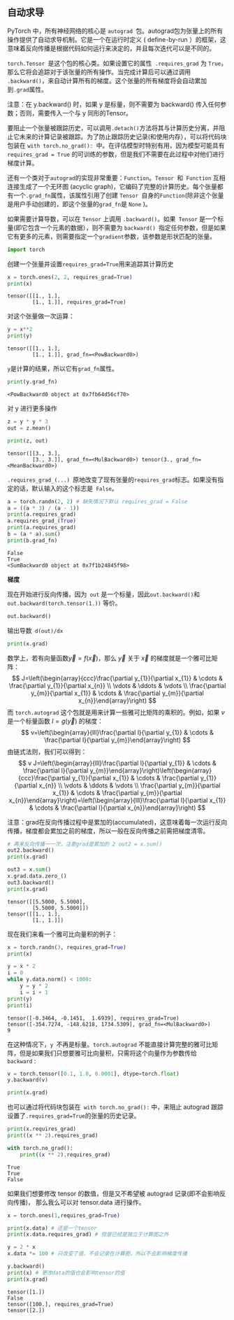## 自动求导

PyTorch 中，所有神经网络的核心是 `autograd `包。autograd包为张量上的所有操作提供了自动求导机制。它是一个在运行时定义 ( define-by-run ）的框架，这意味着反向传播是根据代码如何运行来决定的，并且每次迭代可以是不同的。

`torch.Tensor `是这个包的核心类。如果设置它的属性` .requires_grad` 为 `True`，那么它将会追踪对于该张量的所有操作。当完成计算后可以通过调用` .backward()`，来自动计算所有的梯度。这个张量的所有梯度将会自动累加到`.grad`属性。

注意：在 y.backward() 时，如果 y 是标量，则不需要为 backward() 传入任何参数；否则，需要传入一个与 y 同形的Tensor。

要阻止一个张量被跟踪历史，可以调用` .detach() `方法将其与计算历史分离，并阻止它未来的计算记录被跟踪。为了防止跟踪历史记录(和使用内存），可以将代码块包装在 `with torch.no_grad(): `中。在评估模型时特别有用，因为模型可能具有 `requires_grad = True` 的可训练的参数，但是我们不需要在此过程中对他们进行梯度计算。

还有一个类对于`autograd`的实现非常重要：`Function`。`Tensor `和` Function` 互相连接生成了一个无环图 (acyclic graph)，它编码了完整的计算历史。每个张量都有一个` .grad_fn `属性，该属性引用了创建 `Tensor `自身的`Function`(除非这个张量是用户手动创建的，即这个张量的` grad_fn `是 `None` )。

如果需要计算导数，可以在 `Tensor` 上调用 `.backward()`。如果` Tensor` 是一个标量(即它包含一个元素的数据），则不需要为 `backward() `指定任何参数，但是如果它有更多的元素，则需要指定一个` gradient `参数，该参数是形状匹配的张量。

```python
import torch
```

创建一个张量并设置`requires_grad=True`用来追踪其计算历史

```python
x = torch.ones(2, 2, requires_grad=True)
print(x)
```

```
tensor([[1., 1.],
        [1., 1.]], requires_grad=True)
```

对这个张量做一次运算：

```python
y = x**2
print(y)
```

```
tensor([[1., 1.],
        [1., 1.]], grad_fn=<PowBackward0>)
```

`y`是计算的结果，所以它有`grad_fn`属性。

```python
print(y.grad_fn)
```

```
<PowBackward0 object at 0x7fb64d56cf70>
```

对 y 进行更多操作

```python
z = y * y * 3
out = z.mean()

print(z, out)
```

```
tensor([[3., 3.],
        [3., 3.]], grad_fn=<MulBackward0>) tensor(3., grad_fn=<MeanBackward0>)
```

`.requires_grad_(...) `原地改变了现有张量的` requires_grad `标志。如果没有指定的话，默认输入的这个标志是` False`。

```python
a = torch.randn(2, 2) # 缺失情况下默认 requires_grad = False
a = ((a * 3) / (a - 1))
print(a.requires_grad)
a.requires_grad_(True)
print(a.requires_grad)
b = (a * a).sum()
print(b.grad_fn)
```

```
False
True
<SumBackward0 object at 0x7f1b24845f98>
```

**梯度**

现在开始进行反向传播，因为` out` 是一个标量，因此` out.backward() `和` out.backward(torch.tensor(1.))` 等价。

```python
out.backward()
```

输出导数` d(out)/dx`

```python
print(x.grad)
```

数学上，若有向量函数$\vec{y}=f(\vec{x})$，那么 $\vec{y}$ 关于 $\vec{x}$ 的梯度就是一个雅可比矩阵：
$$
J=\left(\begin{array}{ccc}\frac{\partial y_{1}}{\partial x_{1}} & \cdots & \frac{\partial y_{1}}{\partial x_{n}} \\ \vdots & \ddots & \vdots \\ \frac{\partial y_{m}}{\partial x_{1}} & \cdots & \frac{\partial y_{m}}{\partial x_{n}}\end{array}\right)
$$
而 `torch.autograd` 这个包就是用来计算一些雅可比矩阵的乘积的。例如，如果 $v$ 是一个标量函数 $l = g(\vec{y})$ 的梯度：
$$
v=\left(\begin{array}{lll}\frac{\partial l}{\partial y_{1}} & \cdots & \frac{\partial l}{\partial y_{m}}\end{array}\right)
$$
由链式法则，我们可以得到：
$$
v J=\left(\begin{array}{lll}\frac{\partial l}{\partial y_{1}} & \cdots & \frac{\partial l}{\partial y_{m}}\end{array}\right)\left(\begin{array}{ccc}\frac{\partial y_{1}}{\partial x_{1}} & \cdots & \frac{\partial y_{1}}{\partial x_{n}} \\ \vdots & \ddots & \vdots \\ \frac{\partial y_{m}}{\partial x_{1}} & \cdots & \frac{\partial y_{m}}{\partial x_{n}}\end{array}\right)=\left(\begin{array}{lll}\frac{\partial l}{\partial x_{1}} & \cdots & \frac{\partial l}{\partial x_{n}}\end{array}\right)
$$


注意：grad在反向传播过程中是累加的(accumulated)，这意味着每一次运行反向传播，梯度都会累加之前的梯度，所以一般在反向传播之前需把梯度清零。

```python
# 再来反向传播⼀一次，注意grad是累加的 2 out2 = x.sum()
out2.backward()
print(x.grad)

out3 = x.sum()
x.grad.data.zero_()
out3.backward()
print(x.grad)
```

```
tensor([[5.5000, 5.5000],
        [5.5000, 5.5000]])
tensor([[1., 1.],
        [1., 1.]])
```

现在我们来看一个雅可比向量积的例子：

```python
x = torch.randn(3, requires_grad=True)
print(x)

y = x * 2
i = 0
while y.data.norm() < 1000:
    y = y * 2
    i = i + 1
print(y)
print(i)
```

```
tensor([-0.3464, -0.1451,  1.6939], requires_grad=True)
tensor([-354.7274, -148.6218, 1734.5309], grad_fn=<MulBackward0>)
9
```

在这种情况下，`y `不再是标量。`torch.autograd` 不能直接计算完整的雅可比矩阵，但是如果我们只想要雅可比向量积，只需将这个向量作为参数传给 `backward：`

```python
v = torch.tensor([0.1, 1.0, 0.0001], dtype=torch.float)
y.backward(v)

print(x.grad)
```

也可以通过将代码块包装在` with torch.no_grad():` 中，来阻止 autograd 跟踪设置了` .requires_grad=True `的张量的历史记录。

```python
print(x.requires_grad)
print((x ** 2).requires_grad)

with torch.no_grad():
    print((x ** 2).requires_grad)
```

```
True
True
False
```

如果我们想要修改 tensor 的数值，但是又不希望被 autograd 记录(即不会影响反向传播)， 那么我么可以对 tensor.data 进行操作。

```python
x = torch.ones(1,requires_grad=True)

print(x.data) # 还是一个tensor
print(x.data.requires_grad) # 但是已经是独立于计算图之外

y = 2 * x
x.data *= 100 # 只改变了值，不会记录在计算图，所以不会影响梯度传播

y.backward()
print(x) # 更改data的值也会影响tensor的值 
print(x.grad)
```

```
tensor([1.])
False
tensor([100.], requires_grad=True)
tensor([2.])
```











